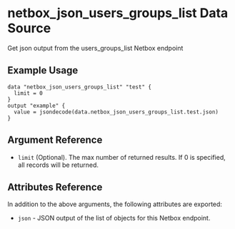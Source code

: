 # netbox\_json\_users\_groups\_list Data Source

Get json output from the users_groups_list Netbox endpoint

## Example Usage

```hcl
data "netbox_json_users_groups_list" "test" {
  limit = 0
}
output "example" {
  value = jsondecode(data.netbox_json_users_groups_list.test.json)
}
```

## Argument Reference

* ``limit`` (Optional). The max number of returned results. If 0 is specified, all records will be returned.

## Attributes Reference

In addition to the above arguments, the following attributes are exported:
* ``json`` - JSON output of the list of objects for this Netbox endpoint.

